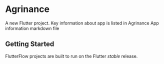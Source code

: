 # Agrinance

A new Flutter project. Key information about app is listed in Agrinance App information markdown file

## Getting Started

FlutterFlow projects are built to run on the Flutter _stable_ release.
